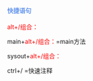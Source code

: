 #### <font color='cornflowerblue'>快捷语句</font>

<font color='red'>alt+/组合：</font>

main+<font color='red'>alt+/组合：</font>=main方法

sysout+<font color='red'>alt+/组合：</font>

ctrl+/ =快速注释

